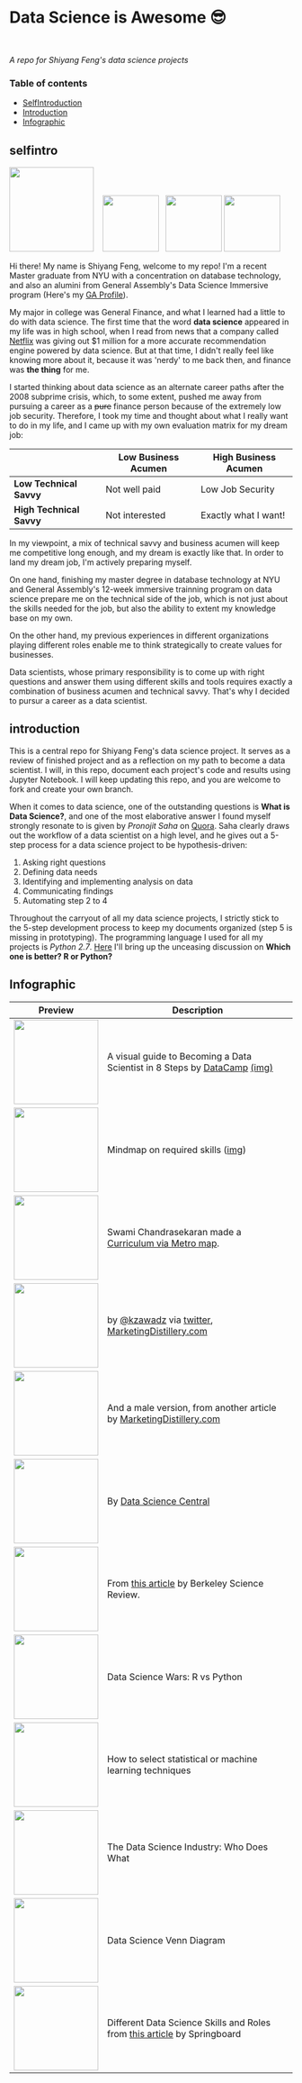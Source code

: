 # Data Science is Awesome 😎 
<br>

*A repo for Shiyang Feng's data science projects*

### Table of contents

* [SelfIntroduction](#selfintro)
* [Introduction](#introduction)
* [Infographic](#infographic)
    
## selfintro

<img src="https://media.licdn.com/mpr/mpr/shrinknp_400_400/AAEAAQAAAAAAAAvyAAAAJDg4Nzc4NjBkLWU1M2QtNGYyOS05NmQ5LTAwYTFiMzM5M2NmNg.jpg" width="150" /> &nbsp;&nbsp;&nbsp;[<img src="http://www.free-icons-download.net/images/linkedin-logo-icon-65542.png" width="100" height = "100" />](https://www.linkedin.com/in/shiyangfeng/) &nbsp; [<img src="http://www.logoeps.com/wp-content/uploads/2011/05/twitter_-logo.gif" width="100" height="100" />](https://twitter.com/ShiyangFeng) [<img src="http://logok.org/wp-content/uploads/2015/10/Medium-logo-2015-logotype-1024x768.png" width="100" height="100" />](https://medium.com/@shiyang.feng1)

Hi there! My name is Shiyang Feng, welcome to my repo! I'm a recent Master graduate from NYU with a concentration on database technology, and also an alumini from General Assembly's Data Science Immersive program (Here's my [GA Profile](https://profiles.generalassemb.ly/shiyangfeng)). 

My major in college was General Finance, and what I learned had a little to do with data science. The first time that the word **data science** appeared in my life was in high school, when I read from news that a company called [Netflix](http://www.netflixprize.com) was giving out $1 million for a more accurate recommendation engine powered by data science. But at that time, I didn't really feel like knowing more about it, because it was 'nerdy' to me back then, and finance was **the thing** for me. 

I started thinking about data science as an alternate career paths after the 2008 subprime crisis, which, to some extent, pushed me away from pursuing a career as a ~~pure~~ finance person because of the extremely low job security. Therefore, I took my time and thought about what I really want to do in my life, and I came up with my own evaluation matrix for my dream job:

| | Low Business Acumen | High Business Acumen
|---|---|---|
| **Low Technical Savvy** | Not well paid | Low Job Security |
| **High Technical Savvy** | Not interested | Exactly what I want! |

In my viewpoint, a mix of technical savvy and business acumen will keep me competitive long enough, and my dream is exactly like that. In order to land my dream job, I'm actively preparing myself. 

On one hand, finishing my master degree in database technology at NYU and General Assembly's 12-week immersive trainning program on data science prepare me on the technical side of the job, which is not just about the skills needed for the job, but also the ability to extent my knowledge base on my own. 

On the other hand, my previous experiences in different organizations playing different roles enable me to think strategically to create values for businesses.

Data scientists, whose primary responsibility is to come up with right questions and answer them using different skills and tools requires exactly a combination of business acumen and technical savvy. That's why I decided to pursur a career as a data scientist.

## introduction

This is a central repo for Shiyang Feng's data science project. It serves as a review of finished project and as a reflection on my path to become a data scientist. I will, in this repo, document each project's code and results using Jupyter Notebook. I will keep updating this repo, and you are welcome to fork and create your own branch.

When it comes to data science, one of the outstanding questions is **What is Data Science?**, and one of the most elaborative answer I found myself strongly resonate to is given by *Pronojit Saha* on [Quora](https://hail-data.quora.com/What-is-Data-Science). Saha clearly draws out the workflow of a data scientist on a high level, and he gives out a 5-step process for a data science project to be hypothesis-driven:

1. Asking right questions
2. Defining data needs
3. Identifying and implementing analysis on data
4. Communicating findings
5. Automating step 2 to 4

Throughout the carryout of all my data science projects, I strictly stick to the 5-step development process to keep my documents organized (step 5 is missing in prototyping). The programming language I used for all my projects is *Python 2.7*. [Here](http://www.kdnuggets.com/2015/05/r-vs-python-data-science.html) I'll bring up the unceasing discussion on **Which one is better? R or Python?**

## Infographic

Preview | Description
------------ | -------------
[<img src="https://cloud.githubusercontent.com/assets/182906/19517857/604f88d8-960c-11e6-97d6-16c9738cb824.png" width="150" />](https://s3.amazonaws.com/assets.datacamp.com/blog_assets/DataScienceEightSteps_Full.png) | A visual guide to Becoming a Data Scientist in 8 Steps by [DataCamp](https://www.datacamp.com) [(img)](https://s3.amazonaws.com/assets.datacamp.com/blog_assets/DataScienceEightSteps_Full.png)
[<img src="http://i.imgur.com/W2t2Roz.png" width="150" />](http://i.imgur.com/FxsL3b8.png) | Mindmap on required skills ([img](http://i.imgur.com/FxsL3b8.png))
[<img src="http://i.imgur.com/rb9ruaa.png" width="150" />](http://nirvacana.com/thoughts/wp-content/uploads/2013/07/RoadToDataScientist1.png) | Swami Chandrasekaran made a [Curriculum via Metro map](http://nirvacana.com/thoughts/becoming-a-data-scientist/).
[<img src="http://i.imgur.com/XBgKF2l.png" width="150" />](http://i.imgur.com/4ZBBvb0.png) | by [@kzawadz](https://twitter.com/kzawadz) via [twitter](https://twitter.com/MktngDistillery/status/538671811991715840), [MarketingDistillery.com](http://www.marketingdistillery.com/2014/11/29/is-data-science-a-buzzword-modern-data-scientist-defined/)
[<img src="http://i.imgur.com/bM7g2co.png" width="150" />](http://i.imgur.com/4e705Q4.png) | And a male version, from another article by [MarketingDistillery.com](http://www.marketingdistillery.com/2014/08/30/data-science-skill-set-explained/)
[<img src="http://i.imgur.com/l9ZGtal.jpg" width="150" />](http://i.imgur.com/xLY3XZn.jpg) | By [Data Science Central](http://www.datasciencecentral.com/)
[<img src="http://i.imgur.com/b9xYdZB.jpg" width="150" />](http://i.imgur.com/aoz1BJy.jpg) | From [this article](http://berkeleysciencereview.com/how-to-become-a-data-scientist-before-you-graduate/) by Berkeley Science Review.
[<img src="http://i.imgur.com/TWkB4X6.png" width="150" />](http://i.imgur.com/0TydZ4M.png) | Data Science Wars: R vs Python
[<img src="http://i.imgur.com/gtTlW5I.png" width="150" />](http://i.imgur.com/HnRwlce.png) | How to select statistical or machine learning techniques
[<img src="http://i.imgur.com/3JSyUq1.png" width="150" />](http://i.imgur.com/uEqMwZa.png) | The Data Science Industry: Who Does What
[<img src="http://i.imgur.com/DQqFwwy.png" width="150" />](http://i.imgur.com/RsHqY84.png) | Data Science Venn Diagram
[<img src="https://www.springboard.com/blog/wp-content/uploads/2016/03/20160324_springboard_vennDiagram.png" width="150" height="150" />](https://www.springboard.com/blog/wp-content/uploads/2016/03/20160324_springboard_vennDiagram.png) | Different Data Science Skills and Roles from [this article](https://www.springboard.com/blog/data-science-career-paths-different-roles-industry/) by Springboard
